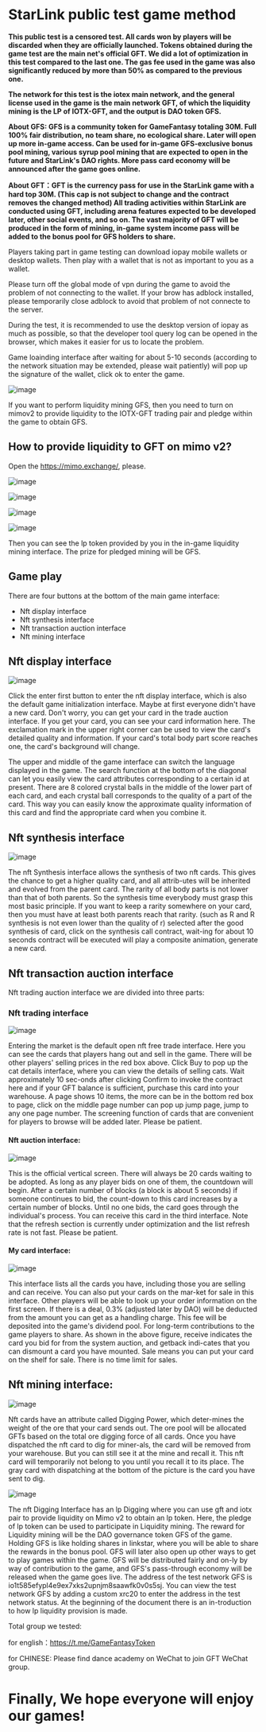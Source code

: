 # StarLink public test game method

**This public test is a censored test. All cards won by players will be discarded when they are officially launched. Tokens obtained during the game test are the main net's official GFT. We did a lot of optimization in this test compared to the last one. The gas fee used in the game was also significantly reduced by more than 50% as compared to the previous one.**

**The network for this test is the iotex main network, and the general license used in the game is the main network GFT, of which the liquidity mining is the LP of IOTX-GFT, and the output is DAO token GFS.**

**About GFS: GFS is a community token for GameFantasy totaling 30M. Full 100% fair distribution, no team share, no ecological share. Later will open up more in-game access. Can be used for in-game GFS-exclusive bonus pool mining, various syrup pool mining that are expected to open in the future and StarLink's DAO rights. More pass card economy will be announced after the game goes online.**

**About GFT：GFT is the currency pass for use in the StarLink game with a hard top 30M. (This cap is not subject to change and the contract removes the changed method) All trading activities within StarLink are conducted using GFT, including arena features expected to be developed later, other social events, and so on. The vast majority of GFT will be produced in the form of mining, in-game system income pass will be added to the bonus pool for GFS holders to share.**

Players taking part in game testing can download iopay mobile wallets or desktop wallets. Then play with a wallet that is not as important to you as a wallet.

Please turn off the global mode of vpn during the game to avoid the problem of not connecting to the wallet. If your brow has adblock installed, please temporarily close adblock to avoid that problem of not connecte to the server.

During the test, it is recommended to use the desktop version of iopay as much as possible, so that the developer tool query log can be opened in the browser, which makes it easier for us to locate the problem.

Game loainding interface after waiting for about 5-10 seconds (according to the network situation may be extended, please wait patiently) will pop up the signature of the wallet, click ok to enter the game.

![image](https://github.com/GameFantasyDev/StarLinkBetaTest/blob/main/IMG/loading.png)

If you want to perform liquidity mining GFS, then you need to turn on mimov2 to provide liquidity to the IOTX-GFT trading pair and pledge within the game to obtain GFS.

## How to provide liquidity to GFT on mimo v2?

Open the https://mimo.exchange/, please.

![image](https://github.com/GameFantasyDev/StarLinkBetaTest/blob/main/IMG/lp1.png)

![image](https://github.com/GameFantasyDev/StarLinkBetaTest/blob/main/IMG/lp2.png)

![image](https://github.com/GameFantasyDev/StarLinkBetaTest/blob/main/IMG/lp3.png)

![image](https://github.com/GameFantasyDev/StarLinkBetaTest/blob/main/IMG/lp4.png)

Then you can see the lp token provided by you in the in-game liquidity mining interface. The prize for pledged mining will be GFS.

## Game play

There are four buttons at the bottom of the main game interface:

- Nft display interface
- Nft synthesis interface
- Nft transaction auction interface
- Nft mining interface

## Nft display interface

![image](https://github.com/GameFantasyDev/StarLinkBetaTest/blob/main/IMG/main.png)

Click the enter first button to enter the nft display interface, which is also the default game initialization interface. Maybe at first everyone didn't have a new card. Don't worry, you can get your card in the trade auction interface. If you get your card, you can see your card information here. The exclamation mark in the upper right corner can be used to view the card's detailed quality and information. If your card's total body part score reaches one, the card's background will change.

The upper and middle of the game interface can switch the language displayed in the game. The search function at the bottom of the diagonal can let you easily view the card attributes corresponding to a certain id at present. There are 8 colored crystal balls in the middle of the lower part of each card, and each crystal ball corresponds to the quality of a part of the card. This way you can easily know the approximate quality information of this card and find the appropriate card when you combine it.

## Nft synthesis interface

![image](https://github.com/GameFantasyDev/StarLinkBetaTest/blob/main/IMG/mix.png)

The nft Synthesis interface allows the synthesis of two nft cards. This gives the chance to get a higher quality card, and all attrib-utes will be inherited and evolved from the parent card. The rarity of all body parts is not lower than that of both parents. So the synthesis time everybody must grasp this most basic principle. If you want to keep a rarity somewhere on your card, then you must have at least both parents reach that rarity. (such as R and R synthesis is not even lower than the quality of r) selected after the good synthesis of card, click on the synthesis call contract, wait-ing for about 10 seconds contract will be executed will play a composite animation, generate a new card.

## Nft transaction auction interface

Nft trading auction interface we are divided into three parts:

### Nft trading interface

![image](https://github.com/GameFantasyDev/StarLinkBetaTest/blob/main/IMG/freedom.png)

Entering the market is the default open nft free trade interface. Here you can see the cards that players hang out and sell in the game. There will be other players' selling prices in the red box above. Click Buy to pop up the cat details interface, where you can view the details of selling cats. Wait approximately 10 sec-onds after clicking Confirm to invoke the contract here and if your GFT balance is sufficient, purchase this card into your warehouse. A page shows 10 items, the more can be in the bottom red box to page, click on the middle page number can pop up jump page, jump to any one page number. The screening function of cards that are convenient for players to browse will be added later. Please be patient.

#### Nft auction interface:

![image](https://github.com/GameFantasyDev/StarLinkBetaTest/blob/main/IMG/bid.png)

This is the official vertical screen. There will always be 20 cards waiting to be adopted. As long as any player bids on one of them, the countdown will begin. After a certain number of blocks (a block is about 5 seconds) if someone continues to bid, the count-down to this card increases by a certain number of blocks. Until no one bids, the card goes through the individual's process. You can receive this card in the third interface. Note that the refresh section is currently under optimization and the list refresh rate is not fast. Please be patient.

#### My card interface:

![image](https://github.com/GameFantasyDev/StarLinkBetaTest/blob/main/IMG/myshop.png)

This interface lists all the cards you have, including those you are selling and can receive. You can also put your cards on the mar-ket for sale in this interface. Other players will be able to look up your order information on the first screen. If there is a deal, 0.3% (adjusted later by DAO) will be deducted from the amount you can get as a handling charge. This fee will be deposited into the game's dividend pool. For long-term contributions to the game players to share. As shown in the above figure, receive indicates the card you bid for from the system auction, and getback indi-cates that you can dismount a card you have mounted. Sale means you can put your card on the shelf for sale. There is no time limit for sales.

## Nft mining interface:

![image](https://github.com/GameFantasyDev/StarLinkBetaTest/blob/main/IMG/mining.png)

Nft cards have an attribute called Digging Power, which deter-mines the weight of the ore that your card sends out. The ore pool will be allocated GFTs based on the total ore digging force of all cards. Once you have dispatched the nft card to dig for miner-als, the card will be removed from your warehouse. But you can still see it at the mine and recall it. This nft card will temporarily not belong to you until you recall it to its place. The gray card with dispatching at the bottom of the picture is the card you have sent to dig.

![image](https://github.com/GameFantasyDev/StarLinkBetaTest/blob/main/IMG/lpmining.png)

The nft Digging Interface has an lp Digging where you can use gft and iotx pair to provide liquidity on Mimo v2 to obtain an lp token. Here, the pledge of lp token can be used to participate in Liquidity mining. The reward for Liquidity mining will be the DAO governance token GFS of the game. Holding GFS is like holding shares in linkstar, where you will be able to share the rewards in the bonus pool. GFS will later also open up other ways to get to play games within the game. GFS will be distributed fairly and on-ly by way of contribution to the game, and GFS's pass-through economy will be released when the game goes live. The address of the test network GFS is io1t585efypl4e9ex7xks2upnjm8saawfk0v0s5sj. You can view the test network GFS by adding a custom xrc20 to enter the address in the test network status. At the beginning of the document there is an in-troduction to how lp liquidity provision is made.

Total group we tested:

for english：https://t.me/GameFantasyToken

for CHINESE: Please find dance academy on WeChat to join GFT WeChat group.

# Finally, We hope everyone will enjoy our games!
